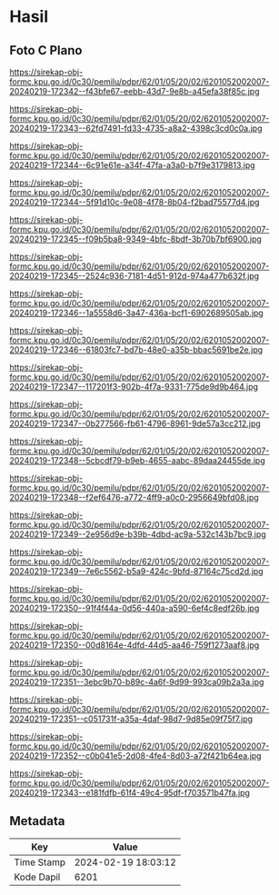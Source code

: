 # Hasil

## Foto C Plano

https://sirekap-obj-formc.kpu.go.id/0c30/pemilu/pdpr/62/01/05/20/02/6201052002007-20240219-172342--f43bfe67-eebb-43d7-9e8b-a45efa38f85c.jpg

https://sirekap-obj-formc.kpu.go.id/0c30/pemilu/pdpr/62/01/05/20/02/6201052002007-20240219-172343--62fd7491-fd33-4735-a8a2-4398c3cd0c0a.jpg

https://sirekap-obj-formc.kpu.go.id/0c30/pemilu/pdpr/62/01/05/20/02/6201052002007-20240219-172344--6c91e61e-a34f-47fa-a3a0-b7f9e3179813.jpg

https://sirekap-obj-formc.kpu.go.id/0c30/pemilu/pdpr/62/01/05/20/02/6201052002007-20240219-172344--5f91d10c-9e08-4f78-8b04-f2bad75577d4.jpg

https://sirekap-obj-formc.kpu.go.id/0c30/pemilu/pdpr/62/01/05/20/02/6201052002007-20240219-172345--f09b5ba8-9349-4bfc-8bdf-3b70b7bf6900.jpg

https://sirekap-obj-formc.kpu.go.id/0c30/pemilu/pdpr/62/01/05/20/02/6201052002007-20240219-172345--2524c936-7181-4d51-912d-974a477b632f.jpg

https://sirekap-obj-formc.kpu.go.id/0c30/pemilu/pdpr/62/01/05/20/02/6201052002007-20240219-172346--1a5558d6-3a47-436a-bcf1-6902689505ab.jpg

https://sirekap-obj-formc.kpu.go.id/0c30/pemilu/pdpr/62/01/05/20/02/6201052002007-20240219-172346--61803fc7-bd7b-48e0-a35b-bbac5691be2e.jpg

https://sirekap-obj-formc.kpu.go.id/0c30/pemilu/pdpr/62/01/05/20/02/6201052002007-20240219-172347--117201f3-902b-4f7a-9331-775de9d9b464.jpg

https://sirekap-obj-formc.kpu.go.id/0c30/pemilu/pdpr/62/01/05/20/02/6201052002007-20240219-172347--0b277566-fb61-4796-8961-9de57a3cc212.jpg

https://sirekap-obj-formc.kpu.go.id/0c30/pemilu/pdpr/62/01/05/20/02/6201052002007-20240219-172348--5cbcdf79-b9eb-4655-aabc-89daa24455de.jpg

https://sirekap-obj-formc.kpu.go.id/0c30/pemilu/pdpr/62/01/05/20/02/6201052002007-20240219-172348--f2ef6476-a772-4ff9-a0c0-2956649bfd08.jpg

https://sirekap-obj-formc.kpu.go.id/0c30/pemilu/pdpr/62/01/05/20/02/6201052002007-20240219-172349--2e956d9e-b39b-4dbd-ac9a-532c143b7bc9.jpg

https://sirekap-obj-formc.kpu.go.id/0c30/pemilu/pdpr/62/01/05/20/02/6201052002007-20240219-172349--7e6c5562-b5a9-424c-9bfd-87164c75cd2d.jpg

https://sirekap-obj-formc.kpu.go.id/0c30/pemilu/pdpr/62/01/05/20/02/6201052002007-20240219-172350--91f4f44a-0d56-440a-a590-6ef4c8edf26b.jpg

https://sirekap-obj-formc.kpu.go.id/0c30/pemilu/pdpr/62/01/05/20/02/6201052002007-20240219-172350--00d8164e-4dfd-44d5-aa46-759f1273aaf8.jpg

https://sirekap-obj-formc.kpu.go.id/0c30/pemilu/pdpr/62/01/05/20/02/6201052002007-20240219-172351--3ebc9b70-b89c-4a6f-9d99-993ca09b2a3a.jpg

https://sirekap-obj-formc.kpu.go.id/0c30/pemilu/pdpr/62/01/05/20/02/6201052002007-20240219-172351--c051731f-a35a-4daf-98d7-9d85e09f75f7.jpg

https://sirekap-obj-formc.kpu.go.id/0c30/pemilu/pdpr/62/01/05/20/02/6201052002007-20240219-172352--c0b041e5-2d08-4fe4-8d03-a72f421b64ea.jpg

https://sirekap-obj-formc.kpu.go.id/0c30/pemilu/pdpr/62/01/05/20/02/6201052002007-20240219-172343--e181fdfb-61f4-49c4-95df-f703571b47fa.jpg


## Metadata

| Key        | Value               |
| ---------- | ------------------- |
| Time Stamp | 2024-02-19 18:03:12 |
| Kode Dapil | 6201                |



